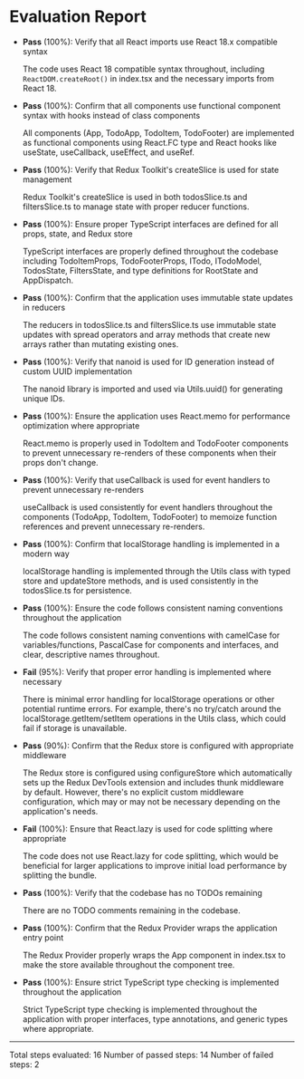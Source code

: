 # Evaluation Report

- **Pass** (100%): Verify that all React imports use React 18.x compatible syntax
  
  The code uses React 18 compatible syntax throughout, including `ReactDOM.createRoot()` in index.tsx and the necessary imports from React 18.

- **Pass** (100%): Confirm that all components use functional component syntax with hooks instead of class components
  
  All components (App, TodoApp, TodoItem, TodoFooter) are implemented as functional components using React.FC type and React hooks like useState, useCallback, useEffect, and useRef.

- **Pass** (100%): Verify that Redux Toolkit's createSlice is used for state management
  
  Redux Toolkit's createSlice is used in both todosSlice.ts and filtersSlice.ts to manage state with proper reducer functions.

- **Pass** (100%): Ensure proper TypeScript interfaces are defined for all props, state, and Redux store
  
  TypeScript interfaces are properly defined throughout the codebase including TodoItemProps, TodoFooterProps, ITodo, ITodoModel, TodosState, FiltersState, and type definitions for RootState and AppDispatch.

- **Pass** (100%): Confirm that the application uses immutable state updates in reducers
  
  The reducers in todosSlice.ts and filtersSlice.ts use immutable state updates with spread operators and array methods that create new arrays rather than mutating existing ones.

- **Pass** (100%): Verify that nanoid is used for ID generation instead of custom UUID implementation
  
  The nanoid library is imported and used via Utils.uuid() for generating unique IDs.

- **Pass** (100%): Ensure the application uses React.memo for performance optimization where appropriate
  
  React.memo is properly used in TodoItem and TodoFooter components to prevent unnecessary re-renders of these components when their props don't change.

- **Pass** (100%): Verify that useCallback is used for event handlers to prevent unnecessary re-renders
  
  useCallback is used consistently for event handlers throughout the components (TodoApp, TodoItem, TodoFooter) to memoize function references and prevent unnecessary re-renders.

- **Pass** (100%): Confirm that localStorage handling is implemented in a modern way
  
  localStorage handling is implemented through the Utils class with typed store and updateStore methods, and is used consistently in the todosSlice.ts for persistence.

- **Pass** (100%): Ensure the code follows consistent naming conventions throughout the application
  
  The code follows consistent naming conventions with camelCase for variables/functions, PascalCase for components and interfaces, and clear, descriptive names throughout.

- **Fail** (95%): Verify that proper error handling is implemented where necessary
  
  There is minimal error handling for localStorage operations or other potential runtime errors. For example, there's no try/catch around the localStorage.getItem/setItem operations in the Utils class, which could fail if storage is unavailable.

- **Pass** (90%): Confirm that the Redux store is configured with appropriate middleware
  
  The Redux store is configured using configureStore which automatically sets up the Redux DevTools extension and includes thunk middleware by default. However, there's no explicit custom middleware configuration, which may or may not be necessary depending on the application's needs.

- **Fail** (100%): Ensure that React.lazy is used for code splitting where appropriate
  
  The code does not use React.lazy for code splitting, which would be beneficial for larger applications to improve initial load performance by splitting the bundle.

- **Pass** (100%): Verify that the codebase has no TODOs remaining
  
  There are no TODO comments remaining in the codebase.

- **Pass** (100%): Confirm that the Redux Provider wraps the application entry point
  
  The Redux Provider properly wraps the App component in index.tsx to make the store available throughout the component tree.

- **Pass** (100%): Ensure strict TypeScript type checking is implemented throughout the application
  
  Strict TypeScript type checking is implemented throughout the application with proper interfaces, type annotations, and generic types where appropriate.

---

Total steps evaluated: 16
Number of passed steps: 14
Number of failed steps: 2